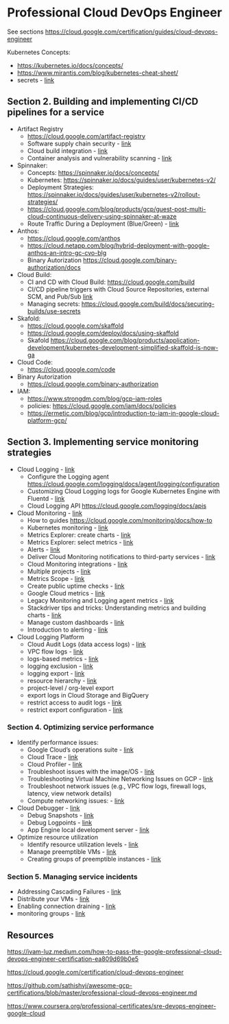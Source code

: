 # Professional Cloud DevOps Engineer
See sections https://cloud.google.com/certification/guides/cloud-devops-engineer

Kubernetes Concepts:
- https://kubernetes.io/docs/concepts/
- https://www.mirantis.com/blog/kubernetes-cheat-sheet/
- secrets - [link](https://kubernetes.io/docs/concepts/configuration/secret/)

## Section 2. Building and implementing CI/CD pipelines for a service
- Artifact Registry
  - https://cloud.google.com/artifact-registry
  - Software supply chain security - [link](https://cloud.google.com/software-supply-chain-security/docs/overview)
  - Cloud build integration - [link](https://cloud.google.com/artifact-registry/docs/configure-cloud-build)
  - Container analysis and vulnerability scanning - [link](https://cloud.google.com/artifact-registry/docs/analysis)
- Spinnaker:
  - Concepts: https://spinnaker.io/docs/concepts/
  - Kubernetes: https://spinnaker.io/docs/guides/user/kubernetes-v2/
  - Deployment Strategies: https://spinnaker.io/docs/guides/user/kubernetes-v2/rollout-strategies/ 
  - https://cloud.google.com/blog/products/gcp/guest-post-multi-cloud-continuous-delivery-using-spinnaker-at-waze
  - Route Traffic During a Deployment (Blue/Green) - [link](https://spinnaker.io/docs/guides/user/kubernetes-v2/traffic-management/#route-traffic-during-a-deployment-bluegreen)
- Anthos:
  - https://cloud.google.com/anthos
  - https://cloud.netapp.com/blog/hybrid-deployment-with-google-anthos-an-intro-gc-cvo-blg
  - Binary Autorization https://cloud.google.com/binary-authorization/docs
- Cloud Build:
  - CI and CD with Cloud Build: https://cloud.google.com/build
  - CI/CD pipeline triggers with Cloud Source Repositories, external SCM, and Pub/Sub [link](https://cloud.google.com/build/docs/automating-builds/create-manage-triggers#whats_next)
  - Managing secrets: https://cloud.google.com/build/docs/securing-builds/use-secrets
- Skafold:
  - https://cloud.google.com/skaffold
  - https://cloud.google.com/deploy/docs/using-skaffold
  - Skafold https://cloud.google.com/blog/products/application-development/kubernetes-development-simplified-skaffold-is-now-ga
- Cloud Code:
  - https://cloud.google.com/code
- Binary Autorization
  - https://cloud.google.com/binary-authorization
- IAM:
  - https://www.strongdm.com/blog/gcp-iam-roles
  - policies: https://cloud.google.com/iam/docs/policies
  - https://ermetic.com/blog/gcp/introduction-to-iam-in-google-cloud-platform-gcp/

## Section 3. Implementing service monitoring strategies
- Cloud Logging - [link](https://cloud.google.com/logging)
  - Configure the Logging agent https://cloud.google.com/logging/docs/agent/logging/configuration
  - Customizing Cloud Logging logs for Google Kubernetes Engine with Fluentd - [link](https://cloud.google.com/architecture/customizing-stackdriver-logs-fluentd)
  - Cloud Logging API https://cloud.google.com/logging/docs/apis
- Cloud Monitoring - [link](https://cloud.google.com/monitoring)
  - How to guides https://cloud.google.com/monitoring/docs/how-to
  - Kubernetes monitoring - [link](https://cloud.google.com/stackdriver/docs/solutions/gke/observing)
  - Metrics Explorer: create charts - [link](https://cloud.google.com/monitoring/charts/metrics-explorer)
  - Metrics Explorer: select metrics - [link](https://cloud.google.com/monitoring/charts/metrics-selector)
  - Alerts - [link](https://cloud.google.com/monitoring/alerts)
  - Deliver Cloud Monitoring notifications to third-party services - [link](https://cloud.google.com/community/tutorials/delivering-cloud-monitoring-notifications-to-third-party-services)
  - Cloud Monitoring integrations - [link](https://cloud.google.com/monitoring/agent/integrations)
  - Multiple projects - [link](https://cloud.google.com/monitoring/settings)
  - Metrics Scope - [link](https://cloud.google.com/monitoring/settings/manage-api)
  - Create public uptime checks - [link](https://cloud.google.com/monitoring/uptime-checks/)
  - Google Cloud metrics - [link](https://cloud.google.com/monitoring/api/metrics_gcp)
  - Legacy Monitoring and Logging agent metrics - [link](https://cloud.google.com/monitoring/api/metrics_agent)
  - Stackdriver tips and tricks: Understanding metrics and building charts - [link](https://cloud.google.com/blog/products/management-tools/stackdriver-tips-and-tricks-understanding-metrics-and-building-charts)
  - Manage custom dashboards - [link](https://cloud.google.com/monitoring/charts/dashboards)
  - Introduction to alerting - [link](https://cloud.google.com/monitoring/alerts/)
- Cloud Logging Platform
  - Cloud Audit Logs (data access logs) - [link](https://cloud.google.com/logging/docs/audit)
  - VPC flow logs - [link](https://cloud.google.com/vpc/docs/using-flow-logs)
  - logs-based metrics - [link](https://cloud.google.com/logging/docs/logs-based-metrics)
  - logging exclusion - [link](https://cloud.google.com/logging/docs/routing/overview#exclusions)
  - logging export - [link](https://cloud.google.com/logging/docs/export/configure_export_v2)
  - resource hierarchy - [link](https://cloud.google.com/resource-manager/docs/cloud-platform-resource-hierarchy)
  - project-level / org-level export
  - export logs in Cloud Storage and BigQuery 
  - restrict access to audit logs - [link](https://cloud.google.com/logging/docs/audit/configure-data-access)
  - restrict export configuration - [link](https://cloud.google.com/compute/docs/images/restricting-image-access)

### Section 4. Optimizing service performance
- Identify performance issues:
  - Google Cloud’s operations suite - [link](https://cloud.google.com/blog/topics/developers-practitioners/introduction-google-clouds-operations-suite)
  - Cloud Trace - [link](https://cloud.google.com/trace)
  - Cloud Profiler - [link](https://cloud.google.com/profiler/docs)
  - Troubleshoot issues with the image/OS - [link](https://cloud.google.com/artifact-registry/docs/docker/troubleshoot)
  - Troubleshooting Virtual Machine Networking Issues on GCP - [link](https://cloudacademy.com/course/troubleshooting-virtual-machine-networking-issues-gcp-2801/ssh-errors/)
  - Troubleshoot network issues (e.g., VPC flow logs, firewall logs, latency, view network details)
  - Compute networking issues: - [link](https://cloud.google.com/compute/docs/troubleshooting/troubleshooting-networking)
- Cloud Debugger - [link](https://cloud.google.com/debugger/docs)
  - Debug Snapshots - [link](https://cloud.google.com/debugger/docs/using/snapshots)
  - Debug Logpoints - [link](https://cloud.google.com/debugger/docs/using/logpoints)
  - App Engine local development server - [link](https://cloud.google.com/appengine/docs/legacy/standard/python/tools/using-local-server)
- Optimize resource utilization
  - Identify resource utilization levels - [link](https://cloudacademy.com/course/optimizing-resource-utilization-on-gcp-1466/identifying-resource-utilization-levels/)
  - Manage preemptible VMs - [link](https://cloud.google.com/compute/docs/instances/preemptible)
  - Creating groups of preemptible instances - [link](https://cloud.google.com/compute/docs/instance-groups/creating-groups-of-managed-instances#creating_groups_of_preemptible_instances)


### Section 5. Managing service incidents
- Addressing Cascading Failures - [link](https://sre.google/sre-book/addressing-cascading-failures/)
- Distribute your VMs - [link](https://cloud.google.com/compute/docs/tutorials/robustsystems#distribute)
- Enabling connection draining - [link](https://cloud.google.com/load-balancing/docs/enabling-connection-draining)
- monitoring groups - [link](https://cloud.google.com/compute/docs/instance-groups/creating-groups-of-managed-instances#monitoring_groups%29)

## Resources
https://ivam-luz.medium.com/how-to-pass-the-google-professional-cloud-devops-engineer-certification-ea809d69b0e5

https://cloud.google.com/certification/cloud-devops-engineer

https://github.com/sathishvj/awesome-gcp-certifications/blob/master/professional-cloud-devops-engineer.md

https://www.coursera.org/professional-certificates/sre-devops-engineer-google-cloud


